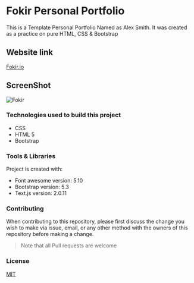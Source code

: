 # Fokir Personal Portfolio

This is a Template Personal Portfolio Named as Alex Smith. It was created as a practice on pure HTML, CSS & Bootstrap

## Website link 

[Fokir.io](https://raniamhelmy.github.io/FokirPersonalPortfolioBootsrtap/)

## ScreenShot

![Fokir](https://user-images.githubusercontent.com/93358372/212797197-d8c75d75-abb0-4db9-9eff-032d0dd72b9d.jpg)


### Technologies used to build this project

<ul>
  <li>CSS</li>
  <li>HTML 5</li>
  <li>Bootstrap</li>
 </ul>
  
### Tools & Libraries  

Project is created with:

* Font awesome version: 5.10
* Bootstrap version: 5.3
* Text.js version: 2.0.11

### Contributing

When contributing to this repository, please first discuss the change you wish to make via issue, email, or any other method with the owners of this repository before making a change.

>Note that all Pull requests are welcome

### License
[MIT](https://choosealicense.com/licenses/mit/)